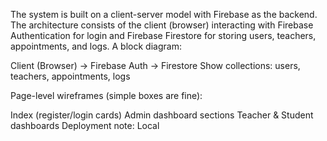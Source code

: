The system is built on a client-server model with Firebase as the backend. The architecture consists of the client (browser) interacting with Firebase Authentication for login and Firebase Firestore for storing users, teachers, appointments, and logs.
A block diagram:

  Client (Browser) → Firebase Auth → Firestore
  Show collections: users, teachers, appointments, logs

Page-level wireframes (simple boxes are fine):

  Index (register/login cards)
  Admin dashboard sections
  Teacher & Student dashboards
  Deployment note: Local 
